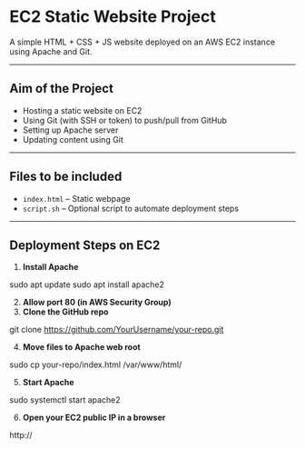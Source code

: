 # EC2 Static Website Project

A simple HTML + CSS + JS website deployed on an AWS EC2 instance using Apache and Git.

---

## Aim of the Project

- Hosting a static website on EC2
- Using Git (with SSH or token) to push/pull from GitHub
- Setting up Apache server
- Updating content using Git

---

## Files to be included 

- `index.html` – Static webpage
- `script.sh` – Optional script to automate deployment steps

---

## Deployment Steps on EC2

1. **Install Apache**

sudo apt update
sudo apt install apache2

2. **Allow port 80 (in AWS Security Group)**
3. **Clone the GitHub repo**

git clone https://github.com/YourUsername/your-repo.git

4. **Move files to Apache web root**

sudo cp your-repo/index.html /var/www/html/

5. **Start Apache**

sudo systemctl start apache2

6. **Open your EC2 public IP in a browser**

http://<your-ec2-ip>

